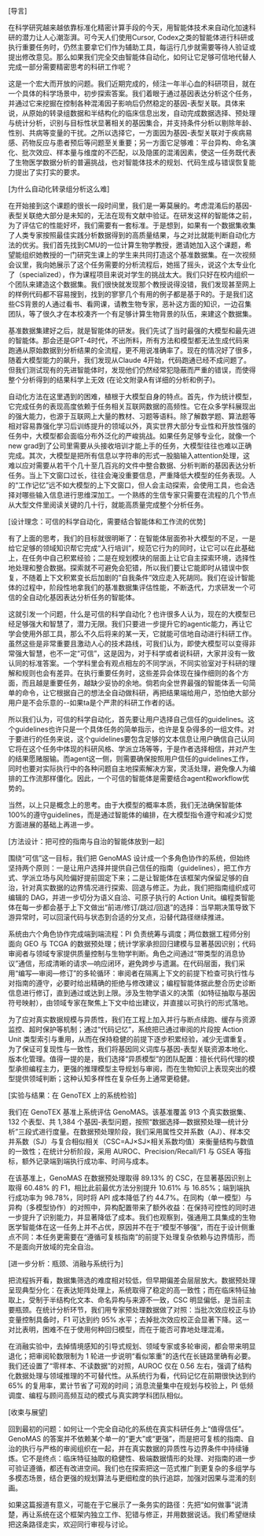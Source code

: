 [导言]

在科学研究越来越依靠标准化精密计算手段的今天，用智能体技术来自动化加速科研的潜力让人心潮澎湃。可今天人们使用Cursor, Codex之类的智能体进行科研或执行重要任务时，仍然主要拿它们作为辅助工具，每运行几步就需要等待人验证或提出修改意见。那么如果我们完全交由智能体自动化，如何让它足够可信地代替人完成一部分需要精密思考的科研工作呢？

这是一个宏大而开放的问题。我们近期完成的，倾注一年半心血的科研项目，就在一个具体的科学场景中，初步探索答案。我们着眼于通过基因表达分析这个任务，并通过它来挖掘在控制各种混淆因子影响后仍然稳定的基因-表型关联。具体来说，从原始的转录组数据和半结构化的临床信息出发，自动完成数据选择、预处理与统计分析，识别与目标性状显著相关的基因集合，并支持条件分析以剔除年龄、性别、共病等变量的干扰。之所以选择它，一方面因为基因-表型关联对于疾病易感、药物反应与患者预后等问题至关重要；另一方面它足够难：平台异构、命名演化、批次效应、样本量与维度的不匹配，以及隐匿的混淆因素，使这一任务既代表了生物医学数据分析的普遍挑战，也对智能体技术的规划、代码生成与错误恢复能力提出了实打实的要求。

[为什么自动化转录组分析这么难]

在开始接到这个课题的很长一段时间里，我们是一筹莫展的。考虑混淆后的基因-表型关联绝大部分是未知的，无法在现有文献中验证。在研发这样的智能体之前，为了评估它的性能好坏，我们需要有一套标准。于是想到，如果有一个数据集收集了人类专家按照最佳实践分析数据得到的高质量结果，与之对比就能判断自动化方法的优劣。我们首先找到CMU的一位计算生物学教授，邀请她加入这个课题，希望能组织她教授的一门研究生课上的学生来共同打造这个基准数据集。在一次视频会议里，我向她展示了这个任务需要的分析流程后，她摇了摇头，说这个太专业化了（specialized），作为课程项目来说对学生的挑战太大。我们只好在校内组织一个团队来建造这个数据集。我们很快就发现那个教授说得没错，我们发现甚至网上的样例代码都不容易搜到，找到的寥寥几个有用的例子都是基于R的。于是我们这些CS背景的人通过看书、看网课，请教生物专家，恶补这方面的知识，一边召集团队，等了很久才在本校凑齐一个有足够计算生物背景的队伍，来建这个数据集。

基准数据集建好之后，就是智能体的研发。我们先试了当时最强的大模型和最先进的智能体。那会还是GPT-4时代，不出所料，所有方法和模型都无法生成代码来跑通从原始数据到分析结果的全流程，更不用说准确率了。现在的情况好了很多，随着大模型能力的飙升，我们发现从Claude 4开始，代码跑通已经不成问题了。但我们测试现有的先进智能体时，发现他们仍然经常犯隐蔽而严重的错误，而使得整个分析得到的结果科学上无效 (在论文附录A有详细的分析和例子)。

自动化方法在这里遇到的困难，植根于大模型自身的特点。首先，作为统计模型，它完成任务的表现高度依赖于任务相关互联网数据的高频性。它在众多学科展现出的强大能力，也源于互联网上大量的教材、习题等语料。除了解数学题、算法题等相对容易靠强化学习后训练提升的领域以外，真实世界大部分专业性和开放性强的任务中，大模型都会面临分布外泛化的严峻挑战。如果任务足够专业化，就像一个new grad到了公司里需要从头接收培训才能上手的任务，大模型往往也难以正确完成。其次，大模型是把所有信息以字符串的形式一股脑输入attention处理，这难以应对需要从若干个几十至几百兆的文件中整合数据、分析判断的基因表达分析任务。当上下文窗口过长，往往会淹没重要信息，严重降低大模型的任务表现。人的“工作记忆”远不如大模型的上下文窗口，但人会主动探索，会使用工具，也会选择对哪些输入信息进行思维深加工。一个熟练的生信专家只需要在流程的几个节点从大型文件里阅读关键的几十行，就能高质量完成整个分析任务。

[设计理念：可信的科学自动化，需要结合智能体和工作流的优势]

有了上面的思考，我们的目标就很明晰了：在智能体层面弥补大模型的不足，一是给它足够的领域知识帮它完成“入行培训”，规范它行为的同时，让它可以在此基础上，在任务中自己积累经验；二是在规划模块的层面上让它自主探索环境，选择性地处理和整合数据。探索就不可避免会犯错，所以我们要让它能即时从错误中恢复，不随着上下文积累变长后加剧的”自我条件”效应走入死胡同。我们在设计智能体的过程中，阶段性地拿我们的基准数据集评估性能，不断迭代，力求研发一个可信的全自动化基因表达分析任务的智能体。

这就引发一个问题，什么是可信的科学自动化？也许很多人认为，现在的大模型已经足够强大和智慧了，潜力无限。我们只要进一步提升它的agentic能力，再让它学会使用外部工具，那么不久后将来的某一天，它就能可信地自动进行科研工作。虽然这些是非常重要且激动人心的技术路线，可我们认为，即使大模型可以变得非常强大智慧，也不一定“可信”，这是因为，对于科学或者说科研，大家并没有一致认同的标准答案。一个学科里会有观点相左的不同学派，不同实验室对于科研的理解和规则也会有差异。在执行重要任务时，这些差异会体现在操作细则的各个方面，而且越是重要任务，越缺少妥协的余地。倘若向全世界最强的智能体丢一句简单的命令，让它根据自己的想法全自动做科研，再把结果端给用户，恐怕绝大部分用户是不会乐意的--如果ta是个严肃的科研工作者的话。

所以我们认为，可信的科学自动化，首先要让用户选择自己信任的guidelines。这个guidelines也许只是一个具体任务的简单指示，也许是复杂得多的一组文件。对于要进行的任务来说，这个guidelines要包含足够的文本信息让用户确信自己认同它将在这个任务中体现的科研风格、学派立场等等，于是作者选择相信，并对产生的结果愿赌服输。而agent这一侧，则需要确保按照用户信任的guidelines工作，同时也要对实际执行中的各种问题自主地探索解决方案，灵活处理，避免像人为编排的工作流那样僵化。因此，一个可信的智能体是需要结合agent和workflow优势的。

当然，以上只是概念上的思考。由于大模型的概率本质，我们无法确保智能体100%的遵守guidelines，而是通过智能体的编排，在大模型指令遵守和减少幻觉方面进展的基础上再进一步。

[方法设计：把可控的指南与自治的智能体放到一起]

围绕“可信”这一目标，我们把 GenoMAS 设计成一个多角色协作的系统，但始终坚持两个原则：一是让用户选择并提供自己信任的指南（guidelines），把工作方式、学派立场与风险偏好提前固定下来；二是让智能体在该框架内保留足够的自治，针对真实数据的边界情况进行探索、回退与修正。为此，我们把指南组织成可编辑的 DAG，并进一步切分为语义自洽、可原子执行的 Action Unit。编程类智能体在每一步都会基于上下文做出“前进/修订/跳过/回退”的选择：当早期决策导致下游异常时，可以回滚代码与状态到合适的分叉点，沿替代路径继续推进。

系统由六个角色协作完成端到端流程：PI 负责统筹与调度；两位数据工程师分别面向 GEO 与 TCGA 的数据预处理；统计学家承担回归建模与显著基因识别；代码审阅者与领域专家提供质量控制与生物学判断。角色之间通过“带类型的消息协议”通信，形成清晰的请求—响应闭环，避免跨步与遗漏。在代码层面，我们采用“编写—审阅—修订”的多轮循环：审阅者在隔离上下文的前提下检查可执行性与对指南的遵守，必要时给出精确的拒绝与修改建议；编程智能体据此整合历史诊断信息进行修订，直到通过或达到上限。涉及生物学语义的决策（如特征抽取与基因符号映射），由领域专家在聚焦上下文中给出建议，并直接以可执行的形式落地。

为了应对真实数据规模与异质性，我们在工程上加入并行与断点续跑、缓存与资源监控、超时保护等机制；通过“代码记忆”，系统把已通过审阅的片段按 Action Unit 类型索引与重用，从而在保持稳健的前提下逐步积累经验，减少无谓重复。为了保证可复现性与一致性，我们将基因同义词库与基因-表型关联资源本地化、版本化管理。值得一提的是，我们选择“异质模型”的团队配置：擅长代码代理的模型承担编程主力，更强的推理模型主导规划与审阅，而在生物知识上表现突出的模型提供领域判断；这种认知多样性在复杂任务上通常更稳健。

[实验与结果：在 GenoTEX 上的系统检验]

我们在 GenoTEX 基准上系统评估 GenoMAS。该基准覆盖 913 个真实数据集、132 个表型、共 1,384 个基因-表型问题，按照“数据选择—数据预处理—统计分析”三段式进行度量。在数据预处理阶段，我们采用属性交并系数（AJ）、样本交并系数（SJ）与复合相似相关（CSC=AJ×SJ×相关系数均值）来衡量结构与数值的一致性；在统计分析阶段，采用 AUROC、Precision/Recall/F1 与 GSEA 等指标，额外记录端到端执行成功率、时间与成本。

在该基准上，GenoMAS 在数据预处理取得 89.13% 的 CSC，在显著基因识别上取得 60.48% 的 F1，相比此前最优方法分别提升 10.61% 与 16.85%；端到端执行成功率为 98.78%，同时将 API 成本降低了约 44.7%。在同构（单一模型）与异构（多模型协作）的对照中，异构配置带来了额外收益：在保持可控性的同时进一步提升了识别能力，并显著降低了成本。我们也观察到，强通用工具集成的生物医学智能体在这一任务上并不占优，原因并不在于“模型不够强”，而在于设计侧重点不同：本任务更需要在“遵循可复核指南”的前提下处理复杂依赖与边界情形，而不是面向开放域的完全自治。

[进一步分析：瓶颈、消融与系统行为]

把流程拆开看，数据集筛选的难度相对较低，但早期偏差会层层放大。数据预处理呈现典型分化：在表达矩阵处理上，系统取得了稳定的高一致性；而在临床特征抽取上，受制于半结构化文本、命名异构与来源不一致，CSC 明显偏低，是当前主要瓶颈。在统计分析环节，我们用专家预处理数据做了对照：当批次效应校正与协变量控制具备时，F1 可达到约 95% 水平；去掉批次效应校正会显著下降。这一对比表明，困难不在于使用何种回归模型，而在于能否可靠地处理混淆。

在消融实验中，去掉情境感知的引导式规划、领域专家或多轮审阅，都会带来明显退化；把审阅轮数限制为 1 轮进一步说明“看似笨重”的迭代在长链路里确有必要。我们还设置了“零样本、不读数据”的对照，AUROC 仅在 0.56 左右，强调了结构化数据处理与领域推理的不可替代性。从系统行为看，代码记忆在前期很快达到约 65% 的复用率，累计节省了可观的时间；消息流量集中在规划与校验上，PI 低频调度、编程与顾问高频互动的模式与真实跨学科团队相似。

[收束与展望]

回到最初的问题：如何让一个完全自动化的系统在真实科研任务上“值得信任”。GenoMAS 的答案并不依赖某个单一的“更大”或“更强”，而是把可复核的指南、自治的执行与严格的审阅组织在一起，并在真实数据的异质性与边界条件中持续锤炼。它不是终点：临床特征抽取的稳健性、极端数据情形的处理、对指南的进一步可验证遵循，都还有改进空间。我们也在探索把这一范式推广到更复杂的多组学与多模态场景，结合更强的规划算法与更细粒度的执行追踪，加强对因果与混淆的刻画。

如果这篇报道有意义，可能在于它展示了一条务实的路径：先把“如何做事”说清楚，再让系统在这个框架内独立工作、犯错与修正，并用数据说话。我们希望继续把这条路径走实，欢迎同行审视与讨论。
